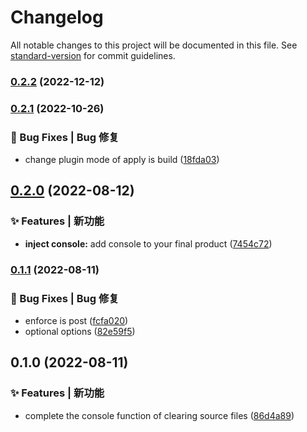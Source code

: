 # Changelog

All notable changes to this project will be documented in this file. See [standard-version](https://github.com/conventional-changelog/standard-version) for commit guidelines.

### [0.2.2](https://github.com/flingyp/vite-plugin-clear-console/compare/v0.2.1...v0.2.2) (2022-12-12)

### [0.2.1](https://github.com/flingyp/vite-plugin-clear-console/compare/v0.2.0...v0.2.1) (2022-10-26)


### 🐛 Bug Fixes | Bug 修复

* change plugin mode of apply is build ([18fda03](https://github.com/flingyp/vite-plugin-clear-console/commit/18fda03ea9b447f976f094cb433fa6b22cbe7e0a))

## [0.2.0](https://github.com/flingyp/vite-plugin-clear-console/compare/v0.1.1...v0.2.0) (2022-08-12)


### ✨ Features | 新功能

* **inject console:** add console to your final product ([7454c72](https://github.com/flingyp/vite-plugin-clear-console/commit/7454c72266a502ecaaa31f82431868bf3d61412d))

### [0.1.1](https://github.com/flingyp/vite-plugin-clear-console/compare/v0.1.0...v0.1.1) (2022-08-11)


### 🐛 Bug Fixes | Bug 修复

* enforce is post ([fcfa020](https://github.com/flingyp/vite-plugin-clear-console/commit/fcfa02040447ee5472309d3123fbe16e3d0e66af))
* optional options ([82e59f5](https://github.com/flingyp/vite-plugin-clear-console/commit/82e59f591fbc6d3740a677c548053427befc3c09))

## 0.1.0 (2022-08-11)


### ✨ Features | 新功能

* complete the console function of clearing source files ([86d4a89](https://github.com/flingyp/vite-plugin-clear-console/commit/86d4a8952e50c60fc470b6fab437f7c487e6b4fa))
